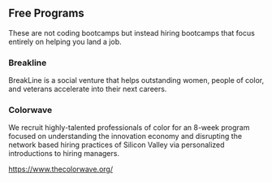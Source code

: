 ## Free Programs

These are not coding bootcamps but instead hiring bootcamps that focus entirely on helping you land a job.

### Breakline

BreakLine is a social venture that helps outstanding women, people of color, and veterans accelerate into their next careers.

### Colorwave

We recruit highly-talented professionals of color for an 8-week program focused on understanding the innovation economy and disrupting the network based hiring practices of Silicon Valley via personalized introductions to hiring managers.

https://www.thecolorwave.org/
